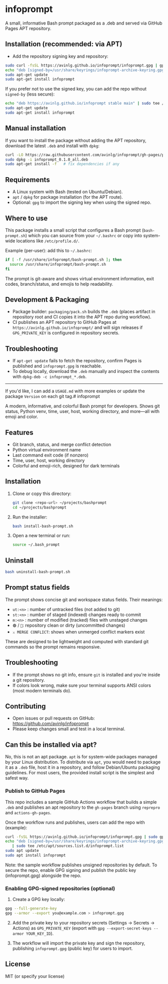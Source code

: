 # infoprompt

 A small, informative Bash prompt packaged as a .deb and served via GitHub Pages APT repository.

## Installation (recommended: via APT)

- Add the repository signing key and repository:

```bash
sudo curl -fsSL https://avinlg.github.io/infoprompt/infoprompt.gpg | gpg --dearmor -o /usr/share/keyrings/infoprompt-archive-keyring.gpg
echo "deb [signed-by=/usr/share/keyrings/infoprompt-archive-keyring.gpg] https://avinlg.github.io/infoprompt stable main" | sudo tee /etc/apt/sources.list.d/infoprompt.list
sudo apt-get update
sudo apt-get install infoprompt
```

If you prefer not to use the signed key, you can add the repo without `signed-by` (less secure):

```bash
echo "deb https://avinlg.github.io/infoprompt stable main" | sudo tee /etc/apt/sources.list.d/infoprompt.list
sudo apt-get update
sudo apt-get install infoprompt
```

## Manual installation

If you want to install the package without adding the APT repository, download the latest `.deb` and install with `dpkg`:

```bash
curl -LO https://raw.githubusercontent.com/avinlg/infoprompt/gh-pages/pool/main/i/infoprompt/infoprompt_0.1.0_all.deb
sudo dpkg -i infoprompt_0.1.0_all.deb
sudo apt-get install -f   # fix dependencies if any
```

## Requirements

- A Linux system with Bash (tested on Ubuntu/Debian).
- `apt` / `dpkg` for package installation (for the APT route).
- Optional: `gpg` to import the signing key when using the signed repo.

## Where to use

This package installs a small script that configures a Bash prompt (`bash-prompt.sh`) which you can source from your `~/.bashrc` or copy into system-wide locations like `/etc/profile.d/`.

Example (per-user): add this to `~/.bashrc`:

```bash
if [ -f /usr/share/infoprompt/bash-prompt.sh ]; then
  source /usr/share/infoprompt/bash-prompt.sh
fi
```

The prompt is git-aware and shows virtual environment information, exit codes, branch/status, and emojis to help readability.

## Development & Packaging

- Package builder: `packaging/pack.sh` builds the `.deb` (places artifact in repository root and CI copies it into the APT repo during workflow).
- CI publishes an APT repository to GitHub Pages at `https://avinlg.github.io/infoprompt/` and will sign releases if `GPG_PRIVATE_KEY` is configured in repository secrets.

## Troubleshooting

- If `apt-get update` fails to fetch the repository, confirm Pages is published and `infoprompt.gpg` is reachable.
- To debug locally, download the `.deb` manually and inspect the contents with `dpkg-deb -c infoprompt_*.deb`.

---
If you'd like, I can add a `USAGE.md` with more examples or update the package `Version` on each git tag.# infoprompt

A modern, informative, and colorful Bash prompt for developers. Shows git status, Python venv, time, user, host, working directory, and more—all with emoji and color.

## Features
- Git branch, status, and merge conflict detection
- Python virtual environment name
- Last command exit code (if nonzero)
- Time, user, host, working directory
- Colorful and emoji-rich, designed for dark terminals

## Installation

1. Clone or copy this directory:
   ```sh
   git clone <repo-url> ~/projects/bashprompt
   cd ~/projects/bashprompt
   ```
2. Run the installer:
   ```sh
   bash install-bash-prompt.sh
   ```
3. Open a new terminal or run:
   ```sh
   source ~/.bash_prompt
   ```

## Uninstall
```sh
bash uninstall-bash-prompt.sh
```

## Prompt status fields
The prompt shows concise git and workspace status fields. Their meanings:

- `ut:<n>` : number of untracked files (not added to git)
- `st:<n>` : number of staged (indexed) changes ready to commit
- `m:<n>`  : number of modified (tracked) files with unstaged changes
- `🟢` / `🔴`: repository clean or dirty (uncommitted changes)
- `⚔️ MERGE CONFLICT`: shows when unmerged conflict markers exist

These are designed to be lightweight and computed with standard git commands so the prompt remains responsive.

## Troubleshooting
- If the prompt shows no git info, ensure `git` is installed and you're inside a git repository.
- If colors look wrong, make sure your terminal supports ANSI colors (most modern terminals do).

## Contributing
- Open issues or pull requests on GitHub: https://github.com/avinlg/infoprompt
- Please keep changes small and test in a local terminal.

## Can this be installed via apt?
No, this is not an apt package. `apt` is for system-wide packages managed by your Linux distribution. To distribute via `apt`, you would need to package it as a `.deb` file, host it in a repository, and follow Debian/Ubuntu packaging guidelines. For most users, the provided install script is the simplest and safest way.

### Publish to GitHub Pages
This repo includes a sample GitHub Actions workflow that builds a simple `.deb` and publishes an apt repository to the `gh-pages` branch using `reprepro` and `actions-gh-pages`.

Once the workflow runs and publishes, users can add the repo with (example):

```bash
curl -fsSL https://avinlg.github.io/infoprompt/infoprompt.gpg | sudo gpg --dearmor -o /usr/share/keyrings/infoprompt-archive-keyring.gpg
echo "deb [signed-by=/usr/share/keyrings/infoprompt-archive-keyring.gpg] https://avinlg.github.io/infoprompt/ stable main" \
   | sudo tee /etc/apt/sources.list.d/infoprompt.list
sudo apt update
sudo apt install infoprompt
```

Note: the sample workflow publishes unsigned repositories by default. To secure the repo, enable GPG signing and publish the public key (infoprompt.gpg) alongside the repo.

### Enabling GPG-signed repositories (optional)
1. Create a GPG key locally:

```bash
gpg --full-generate-key
gpg --armor --export you@example.com > infoprompt.gpg
```

2. Add the private key to your repository secrets (Settings → Secrets → Actions) as `GPG_PRIVATE_KEY` (export with `gpg --export-secret-keys --armor YOUR_KEY_ID`).

3. The workflow will import the private key and sign the repository, publishing `infoprompt.gpg` (public key) for users to import.

## License
MIT (or specify your license)
